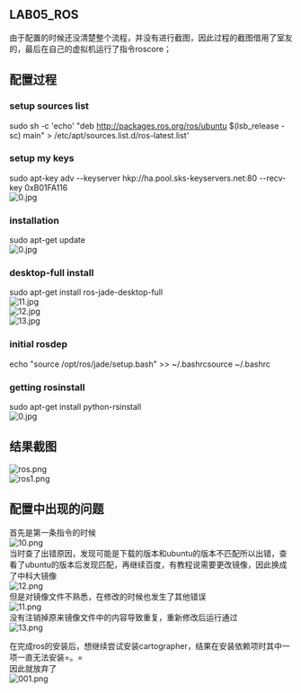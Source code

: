 ## LAB05_ROS  

由于配置的时候还没清楚整个流程，并没有进行截图，因此过程的截图借用了室友的，最后在自己的虚拟机运行了指令roscore；  

## 配置过程  
### setup sources list
sudo sh -c 'echo' "deb http://packages.ros.org/ros/ubuntu $(lsb_release -sc) main" > /etc/apt/sources.list.d/ros-latest.list'  
### setup my keys
sudo apt-key adv --keyserver hkp://ha.pool.sks-keyservers.net:80 --recv-key 0xB01FA116  
![0.jpg](https://ooo.0o0.ooo/2016/11/11/582574b33f19a.jpg)  
### installation
sudo apt-get update  
![0.jpg](https://ooo.0o0.ooo/2016/11/11/5825750f028a9.jpg)  
### desktop-full install
sudo apt-get install ros-jade-desktop-full  
![11.jpg](https://ooo.0o0.ooo/2016/11/11/582575c93cafc.jpg)  
![12.jpg](https://ooo.0o0.ooo/2016/11/11/582575c97cfd0.jpg)  
![13.jpg](https://ooo.0o0.ooo/2016/11/11/582575c97c30c.jpg)  
### initial rosdep
echo "source /opt/ros/jade/setup.bash" >> ~/.bashrcsource ~/.bashrc 
### getting rosinstall  
sudo apt-get install python-rsinstall  
![0.jpg](https://ooo.0o0.ooo/2016/11/11/582576e11f93d.jpg)  
  
  
  
## 结果截图  
![ros.png](https://ooo.0o0.ooo/2016/11/11/5825728934346.png)   
![ros1.png](https://ooo.0o0.ooo/2016/11/11/58257288c32e0.png)  
  
  
## 配置中出现的问题
首先是第一条指令的时候  
![10.png](https://ooo.0o0.ooo/2016/11/11/5825783f91d22.png)  
当时查了出错原因，发现可能是下载的版本和ubuntu的版本不匹配所以出错，查看了ubuntu的版本后发现匹配，再继续百度，有教程说需要更改镜像，因此换成了中科大镜像  
![12.png](https://ooo.0o0.ooo/2016/11/11/5825783faac99.png)  
但是对镜像文件不熟悉，在修改的时候也发生了其他错误  
![11.png](https://ooo.0o0.ooo/2016/11/11/5825783fb91a8.png)  
没有注销掉原来镜像文件中的内容导致重复，重新修改后运行通过  
![13.png](https://ooo.0o0.ooo/2016/11/11/5825784015c1f.png)  

在完成ros的安装后，想继续尝试安装cartographer，结果在安装依赖项时其中一项一直无法安装=。=  
因此就放弃了  
![001.png](https://ooo.0o0.ooo/2016/11/11/58257a3d8bef5.png)  
